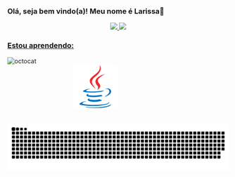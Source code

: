 ### Olá, seja bem vindo(a)! Meu nome é Larissa👋
<div align="center">
  <a href="https://github.com/holandalarissa">
  <img height="150em" src="https://github-readme-stats.vercel.app/api?username=holandalarissa&show_icons=true&theme=shades-of-purple&include_all_commits=true&count_public=true"/>
  <img height="150em" src="https://github-readme-stats.vercel.app/api/top-langs/?username=holandalarissa&layout=compact&langs_count=7&theme=shades-of-purple"/>
</div>

### Estou aprendendo: 
 <img align="left" alt="octocat" height="150" width="150" src="https://github.com/holandalarissa/holandalarissa/blob/033b85844a974ef93202678f3a8e3b360b0a9f31/octocat-1664052916701.png">
<div style="display: inline_block"><br>
  <img align="center" alt="Java" height="100" width="100" src="https://raw.githubusercontent.com/devicons/devicon/master/icons/java/java-original.svg">
  

![Snake animation](https://github.com/holandalarissa/holandalarissa/blob/output/github-contribution-grid-snake.svg)
